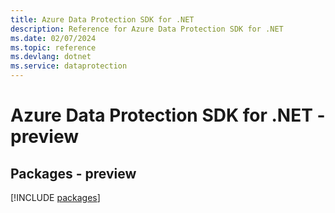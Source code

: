 ```yaml
---
title: Azure Data Protection SDK for .NET
description: Reference for Azure Data Protection SDK for .NET
ms.date: 02/07/2024
ms.topic: reference
ms.devlang: dotnet
ms.service: dataprotection
---
```

# Azure Data Protection SDK for .NET - preview
## Packages - preview
[!INCLUDE [packages](data-protection-index.md)]